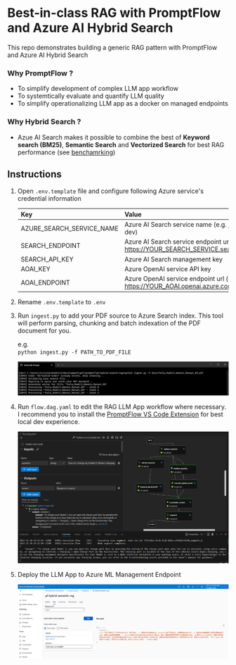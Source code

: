 # Best-in-class RAG with PromptFlow and Azure AI Hybrid Search

This repo demonstrates building a generic RAG pattern with PromptFlow and Azure AI Hybrid Search

### Why PromptFlow ?

* To simplify development of complex LLM app workflow
* To systemtically evaluate and quantify LLM quality
* To simplify operationalizing LLM app as a docker on  managed endpoints


### Why Hybrid Search ?

* Azue AI Search makes it possible to combine the best of **Keyword search (BM25)**, **Semantic Search** and **Vectorized Search** for best RAG performance (see [benchamrking](https://techcommunity.microsoft.com/t5/ai-azure-ai-services-blog/azure-cognitive-search-outperforming-vector-search-with-hybrid/ba-p/3929167))


##  Instructions

1. Open `.env.template` file and configure following Azure service's credential information

    |Key|Value|
    |---|---|
    |AZURE_SEARCH_SERVICE_NAME|Azure AI Search service name (e.g. jixjia-search-dev)|
    |SEARCH_ENDPOINT|Azure AI Search service endpoint url (e.g. https://YOUR_SEARCH_SERVICE.search.windows.net)|
    |SEARCH_API_KEY|Azure AI Search management key|
    |AOAI_KEY|Azure OpenAI service API key|
    |AOAI_ENDPOINT|Azure OpenAI service endpoint url (e.g. https://YOUR_AOAI.openai.azure.com/)|

2. Rename `.env.template` to `.env`

3. Run `ingest.py` to add your PDF source to Azure Search index. This tool will perform parsing, chunking and batch indexation of the PDF document for you.    
    
    e.g.   
    `python ingest.py -f PATH_TO_PDF_FILE`

    ![](images/ingest.png)

4. Run `flow.dag.yaml` to edit the RAG LLM App workflow where necessary.    
I recommend you to install the [PromptFlow VS Code Extension](https://marketplace.visualstudio.com/items?itemName=prompt-flow.prompt-flow) for best local dev  experience.

    ![](images/flow_diagram_yaml.png)

5. Deploy the LLM App to Azure ML Management Endpoint

    ![](images/inference.png)